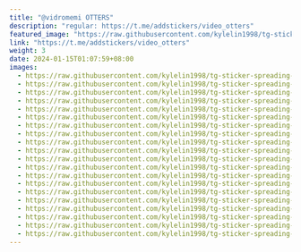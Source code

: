 ```yaml
---
title: "@vidromemi OTTERS"
description: "regular: https://t.me/addstickers/video_otters"
featured_image: "https://raw.githubusercontent.com/kylelin1998/tg-sticker-spreading-worldwide-images/main/img/41211320-be48-4bca-b8e0-9c7a6d06b31d.jpg"
link: "https://t.me/addstickers/video_otters"
weight: 3
date: 2024-01-15T01:07:59+08:00
images:
  - https://raw.githubusercontent.com/kylelin1998/tg-sticker-spreading-worldwide-images/main/img/41211320-be48-4bca-b8e0-9c7a6d06b31d.jpg
  - https://raw.githubusercontent.com/kylelin1998/tg-sticker-spreading-worldwide-images/main/img/50da0e98-1eac-4ba3-8691-44d215e0aad5.jpg
  - https://raw.githubusercontent.com/kylelin1998/tg-sticker-spreading-worldwide-images/main/img/319728f3-fc8f-42b8-8609-b550fcd93bb1.jpg
  - https://raw.githubusercontent.com/kylelin1998/tg-sticker-spreading-worldwide-images/main/img/1b1c80ab-5a3d-4351-8210-35e31964e700.jpg
  - https://raw.githubusercontent.com/kylelin1998/tg-sticker-spreading-worldwide-images/main/img/9d1ba407-eac7-4c78-90fc-b9d10b01d462.jpg
  - https://raw.githubusercontent.com/kylelin1998/tg-sticker-spreading-worldwide-images/main/img/8c89b05e-7dd6-406c-b7ee-44d682e2a71a.jpg
  - https://raw.githubusercontent.com/kylelin1998/tg-sticker-spreading-worldwide-images/main/img/129799d0-ba03-40a5-a8b5-3d3cd6e54d19.jpg
  - https://raw.githubusercontent.com/kylelin1998/tg-sticker-spreading-worldwide-images/main/img/68917e70-60e6-4d23-815a-75f2484a0762.jpg
  - https://raw.githubusercontent.com/kylelin1998/tg-sticker-spreading-worldwide-images/main/img/21fda21f-bb4d-4e9f-a9cb-c2a9697da43b.jpg
  - https://raw.githubusercontent.com/kylelin1998/tg-sticker-spreading-worldwide-images/main/img/84ef8350-7668-4063-872a-d6a6f3dc7fcc.jpg
  - https://raw.githubusercontent.com/kylelin1998/tg-sticker-spreading-worldwide-images/main/img/5f6a5238-5c79-4e72-abca-d641366e1ecf.jpg
  - https://raw.githubusercontent.com/kylelin1998/tg-sticker-spreading-worldwide-images/main/img/ca0bf4be-bb91-4f80-9cb7-c1bc91ae0045.jpg
  - https://raw.githubusercontent.com/kylelin1998/tg-sticker-spreading-worldwide-images/main/img/9d143457-8560-4f1e-aaeb-d48cc80653ea.jpg
  - https://raw.githubusercontent.com/kylelin1998/tg-sticker-spreading-worldwide-images/main/img/e697ad21-ba5a-41c6-a040-3182d30e61b2.jpg
  - https://raw.githubusercontent.com/kylelin1998/tg-sticker-spreading-worldwide-images/main/img/fdbbfc85-1ba8-4ee0-9287-07df92fd2e62.jpg
  - https://raw.githubusercontent.com/kylelin1998/tg-sticker-spreading-worldwide-images/main/img/780ec7ee-9820-4efc-96b9-5ebb451a6c46.jpg
  - https://raw.githubusercontent.com/kylelin1998/tg-sticker-spreading-worldwide-images/main/img/dc7c0218-17d5-4bdc-b333-168d9eacb69b.jpg
  - https://raw.githubusercontent.com/kylelin1998/tg-sticker-spreading-worldwide-images/main/img/a20cdd3b-e8a6-41db-84b9-e3e2e41361b5.jpg
  - https://raw.githubusercontent.com/kylelin1998/tg-sticker-spreading-worldwide-images/main/img/6f581273-2e13-4360-b728-7285ee98fdae.jpg
  - https://raw.githubusercontent.com/kylelin1998/tg-sticker-spreading-worldwide-images/main/img/99396e7e-3d01-459a-aac0-b9d358950041.jpg
---
```

